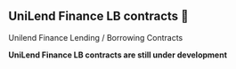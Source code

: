 ## UniLend Finance LB contracts 📝

Unilend Finance Lending / Borrowing Contracts

**UniLend Finance LB contracts are still under development**

